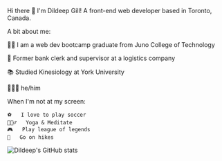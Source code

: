 Hi there 👋 I'm Dildeep Gill! A front-end web developer based in Toronto, Canada.

A bit about me:

👨‍💻 I am a web dev bootcamp graduate from Juno College of Technology

🏦 Former bank clerk and supervisor at a logistics company

📚 Studied Kinesiology at York University 

🙋🏽‍♂️ he/him

When I'm not at my screen:
```
⚽   I love to play soccer
🧘🏽‍♂️   Yoga & Meditate
🎮   Play league of legends
🌄   Go on hikes
```
![Dildeep's GitHub stats](https://github-readme-stats.vercel.app/api?username=dildeepgill&show_icons=true&bg_color=00000000)
